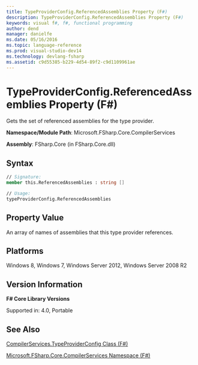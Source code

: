 ```yaml
---
title: TypeProviderConfig.ReferencedAssemblies Property (F#)
description: TypeProviderConfig.ReferencedAssemblies Property (F#)
keywords: visual f#, f#, functional programming
author: dend
manager: danielfe
ms.date: 05/16/2016
ms.topic: language-reference
ms.prod: visual-studio-dev14
ms.technology: devlang-fsharp
ms.assetid: c9d55385-b229-4d54-89f2-c9d1109961ae 
---
```


# TypeProviderConfig.ReferencedAssemblies Property (F#)

Gets the set of referenced assemblies for the type provider.

**Namespace/Module Path**: Microsoft.FSharp.Core.CompilerServices

**Assembly**: FSharp.Core (in FSharp.Core.dll)


## Syntax

```fsharp
// Signature:
member this.ReferencedAssemblies : string []

// Usage:
typeProviderConfig.ReferencedAssemblies
```

## Property Value
An array of names of assemblies that this type provider references.


## Platforms
Windows 8, Windows 7, Windows Server 2012, Windows Server 2008 R2


## Version Information
**F# Core Library Versions**

Supported in: 4.0, Portable

## See Also
[CompilerServices.TypeProviderConfig Class &#40;F&#35;&#41;](CompilerServices.TypeProviderConfig-Class-%5BFSharp%5D.md)

[Microsoft.FSharp.Core.CompilerServices Namespace &#40;F&#35;&#41;](Microsoft.FSharp.Core.CompilerServices-Namespace-%5BFSharp%5D.md)